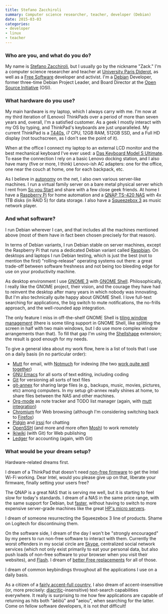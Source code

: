 ```yaml
---
title: Stefano Zacchiroli
summary: Computer science researcher, teacher, developer (Debian)
date: 2015-03-03
categories:
- developer
- linux
- teacher
---
```


### Who are you, and what do you do?

My name is [Stefano Zacchiroli](http://upsilon.cc/ "Stefano's website."), but I usually go by the nickname "Zack." I'm a computer science researcher and teacher at [University Paris Diderot](http://www.univ-paris-diderot.fr/ "The University Paris Diderot."), as well as a [Free Software](https://www.gnu.org/philosophy/free-sw.html "GNU's free software definition.") developer and activist. I'm a [Debian][] Developer, former three-time Debian Project Leader, and Board Director at the [Open Source Initiative](http://opensource.org/ "A non-profit supporting open source software.") (OSI)</a>.

### What hardware do you use?

My main hardware is my laptop, which I always carry with me. I'm now at my third iteration of (Lenovo) ThinkPads over a period of more than seven years and, overall, I'm a satisfied customer. As a geek I mostly interact with my OS by typing, and ThinkPad's keyboards are just unparalleled. My current ThinkPad is a [T440s][thinkpad-t440s], i7 CPU, 12GB RAM, 512GB SSD, and a Full HD display (not touchscreen, as I don't see the point of it).

When at the office I connect my laptop to an external LCD monitor and the best mechanical keyboard I've ever used: a [Das Keyboard Model S Ultimate][model-s-ultimate]. To ease the connection I rely on a basic Lenovo docking station, and I also have many (five or more, I think) Lenovo-ish AC adapters: one for the office, one near the couch at home, one for each backpack, etc.

As I believe in [autonomy](http://autonomo.us/2008/07/14/franklin-street-statement/ "An article about freedom in network services.") on the net, I also own various server-like machines. I run a virtual family server on a bare metal physical server which I rent from [So you Start](http://www.soyoustart.com/en/essential-servers/ "A dedicated server hosting service.") and share with a few close geek friends. At home I have a [Raspberry Pi][raspberry-pi] for home automation and a [QNAP TS-420 NAS][ts-420] with 4x 1TB disks (in RAID 5) for data storage. I also have a [Squeezebox 3][squeezebox] as music network player.

### And what software?

I run Debian wherever I can, and that includes all the machines mentioned above (most of them have in fact been chosen precisely for that reason).

In terms of Debian variants, I run Debian stable on server machines, except the Raspberry Pi that runs a dedicated Debian variant called [Raspbian][]. On desktops and laptops I run Debian testing, which is just the best (not to mention the first) "rolling-release" operating systems out there: a great trade-off between software freshness and not being too bleeding edge for use on your productivity machine.

As desktop environment I use [GNOME 3][gnome] with [GNOME Shell][gnome-shell]. Philosophically, I really like the GNOME project, their vision, and the courage they have had to reinvent the desktop after many years in which nobody was innovating. But I'm also technically quite happy about GNOME Shell. I love full-text searching for applications, the big switch to mute notifications, the no-frills approach, and the well-rounded app integration.

The only feature I miss in off-the-shelf GNOME Shell is [tiling window management](http://en.wikipedia.org/wiki/Tiling_window_manager "The Wikipedia entry for timing window managers.") (there is some tiling support in GNOME Shell, like splitting the screen in half with two main windows, but I do use more complex window arrangements than that). To fill that gap I'm using the [Shellshape][] extension; the result is good enough for my needs.

To give a general idea about my work flow, here is a list of tools that I use on a daily basis (in no particular order):

- [Mutt][] for email, with [Notmuch][] for indexing (the two [work quite well together][notmuch-mutt])
- [GNU Emacs][emacs] for all sorts of text editing, including coding
- [Git][] for versioning all sorts of text files
- [git-annex][] for sharing large files (e.g., backups, music, movies, pictures, etc) among computers. In my setup git-annex really shines at home, to share files between the NAS and other machines.
- [Org-mode][] as note tracker and TODO list manager (again, with [mutt integration](https://upsilon.cc/~zack/blog/posts/2010/02/integrating_Mutt_with_Org-mode/ "Stefano's article on using Mutt with Org-mode."))
- [Chromium][] for Web browsing (although I'm considering switching back to [Firefox][])
- [Pidgin][] and [irssi][] for chatting
- [OpenSSH][] (and more and more often [Mosh][]) to work remotely
- [Ikiwiki][] (with Git) for Web publishing
- [Ledger][] for accounting (again, with Git)

### What would be your dream setup?

Hardware-related dreams first.

I dream of a ThinkPad that doesn't need [non-free firmware](http://en.wikipedia.org/wiki/Binary_blob "The Wikipedia entry for Binary blob.") to get the Intel Wi-Fi working. Dear Intel, would you please give up on that, liberate your firmware, finally setting your users free?

The QNAP is a great NAS that is serving me well, but it is starting to feel slow for today's standards. I dream of a NAS in the same price range, with the same support for Debian, but [faster](https://wiki.debian.org/ArmHardFloatPort "A wiki entry about an ARM port of Debian."), without having to switch to more expensive server-grade machines like the great [HP's micro servers][proliant-microserver].

I dream of someone resurrecting the Squeezebox 3 line of products. Shame on Logitech for discontinuing them.

On the software side, I dream of the day I won't be "strongly encouraged" by my peers to run non-free software to interact with them. Currently the worst offenders in my social circle are [Skype][], centralized social network services (which not only exist primarily to eat your personal data, but also push loads of non-free software to your browser when you visit their websites), and [Flash][]. I dream of [better Free replacements](http://www.fsf.org/campaigns/priority-projects/ "A list of ongoing work to replace high priority software with free versions.") for all of those.

I dream of common keybindings throughout all the applications I use on a daily basis.

As a citizen of a [fairly accent-full country](http://en.wikipedia.org/wiki/France "The Wikipedia entry for France."), I also dream of accent-insensitive (or, more precisely: [diacritic](http://en.wikipedia.org/wiki/Diacritic "The Wikipedia entry for Diacritic.")-insensitive) text-search capabilities everywhere. It really is surprising to me how few applications are capable of returning as hits both "àéiôü" and "aeiou", when searching for the latter. Come on fellow software developers, it is not *that* difficult!

[chromium]: http://www.chromium.org/ "Open-source builds of the Chrome web browser."
[debian]: https://www.debian.org/ "A Linux distribution."
[emacs]: http://www.gnu.org/software/emacs/ "A free open-source text editor."
[firefox]: https://www.mozilla.org/en-US/firefox/new/ "A cross-platform open-source web browser."
[flash]: https://en.wikipedia.org/wiki/Adobe_Flash "A software and animation editor."
[git-annex]: http://git-annex.branchable.com/ "A tool for tracking the details of large files in git."
[git]: https://git-scm.com/ "A version control system."
[gnome-shell]: https://wiki.gnome.org/Projects/GnomeShell "A graphical interface for the GNOME desktop environment."
[gnome]: https://www.gnome.org/ "A desktop system for *nix operating systems."
[ikiwiki]: http://ikiwiki.info/ "A wiki tool based around a revision control system."
[irssi]: https://irssi.org/ "A CLI irc client."
[ledger]: https://ledger-cli.org/ "A command-line accounting system."
[model-s-ultimate]: http://web.archive.org/web/20170508162607/https://shop.daskeyboard.com/products/das-keyboard-ultimate-model-s "A USB keyboard with mechanical clicks."
[mosh]: https://mosh.org/ "A remote terminal shell system."
[mutt]: http://www.mutt.org/ "A command-line email client."
[notmuch-mutt]: https://notmuchmail.org/notmuch-mutt/ "A tool for using Notmuch with Mutt."
[notmuch]: https://notmuchmail.org/ "An email index and search tool."
[openssh]: http://www.openssh.com/ "A popular collection of SSH tools."
[org-mode]: https://orgmode.org/ "An Emacs mode for notes and to-do items."
[pidgin]: http://www.pidgin.im/ "An open-source multi-protocol chat client."
[proliant-microserver]: https://www.pcmag.com/article2/0,2817,2371658,00.asp "A server."
[raspberry-pi]: https://en.wikipedia.org/wiki/Raspberry_Pi "A single-board hackable computer."
[raspbian]: http://www.raspbian.org/ "A version of Debian optimised for Raspberry Pi."
[shellshape]: https://github.com/timbertson/shellshape "A tiling window manager for GNOME Shell."
[skype]: https://www.skype.com/en/ "Voice and video chat software."
[squeezebox]: https://en.wikipedia.org/wiki/Squeezebox_(network_music_player) "A digital home audio server."
[thinkpad-t440s]: http://shop.lenovo.com/us/en/laptops/thinkpad/t-series/t440s "A 14 inch PC laptop."
[ts-420]: https://www.amazon.com/QNAP-TS-420-All-one-4-bay/dp/B00D2Y1EHE "A four-bay NAS."

